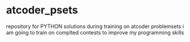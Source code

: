 # atcoder_psets
repository for PYTHON solutions during training on atcoder problemsets
i am going to train on complted contests to improve my programming skills
